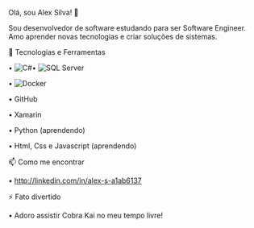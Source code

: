 Olá, sou Alex Silva! 👋

Sou desenvolvedor de software estudando para ser Software Engineer. Amo aprender novas tecnologias e criar soluções de sistemas.

🚀 Tecnologias e Ferramentas

•	![C#](https://img.shields.io/badge/C%23-239120?style=flat&logo=c-sharp&logoColor=white)•	![SQL Server](https://img.shields.io/badge/SQL%20Server-0078D4?style=flat&logo=microsoft&logoColor=white)

•	![Docker](https://img.shields.io/badge/Docker-2496ED?style=flat&logo=docker&logoColor=white)

•	GitHub

•	Xamarin

•	Python (aprendendo)

•	Html, Css e Javascript (aprendendo)


📫 Como me encontrar

•    http://linkedin.com/in/alex-s-a1ab6137

⚡ Fato divertido

•	Adoro assistir Cobra Kai no meu tempo livre! 
